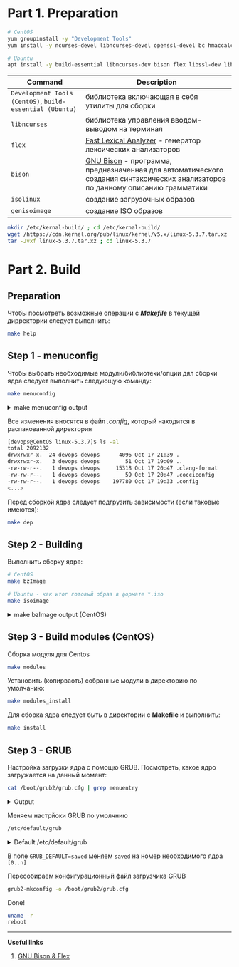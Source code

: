 Part 1. Preparation
===
```bash
# CentOS
yum groupinstall -y "Development Tools"
yum install -y ncurses-devel libncurses-devel openssl-devel bc hmaccalc zlib0devel binutils-devel elfutils-libelf-devel

# Ubuntu
apt install -y build-essential libncurses-dev bison flex libssl-dev libelf-dev isolinux genisoimage
```

| Command | Description |
| --- | --- |
|`Development Tools (CentOS)`, `build-essential (Ubuntu)`|библиотека включающая в себя утилиты для сборки|
|`libncurses`|библиотека управления вводом-выводом на терминал|
|`flex`|[Fast Lexical Analyzer](https://habr.com/post/99162/) - генератор лексических анализаторов |
|`bison`|[GNU Bison](https://habr.com/post/99366/)  - программа, предназначенная для автоматического создания синтаксических анализаторов по данному описанию грамматики|
|`isolinux`|создание загрузочных образов|
|`genisoimage`|создание ISO образов|

```bash
mkdir /etc/kernal-build/ ; cd /etc/kernal-build/
wget /https://cdn.kernel.org/pub/linux/kernel/v5.x/linux-5.3.7.tar.xz
tar -Jvxf linux-5.3.7.tar.xz ; cd linux-5.3.7
```

Part 2. Build
===
Preparation
---
Чтобы посмотреть возможные операции с ***Makefile*** в текущей дирректории следует выполнить:

```bash
make help
```

Step 1 - menuconfig
---

Чтобы выбрать необходимые модули/библиотеки/опции дял сборки ядра следует выполнить следующую команду:

```bash
make menuconfig
```

<details>
    <summary>make menuconfig output</summary>
    

    .config - Linux/x86 5.3.7 Kernel Configuration
    ────────────────────────────────────────────────────────────────────────────────────────────
    ┌──────────────────────── Linux/x86 5.3.7 Kernel Configuration ─────────────────────────┐
    │  Arrow keys navigate the menu.  <Enter> selects submenus ---> (or empty submenus      │
    │  ----).  Highlighted letters are hotkeys.  Pressing <Y> includes, <N> excludes, <M>   │
    │  modularizes features.  Press <Esc><Esc> to exit, <?> for Help, </> for Search.       │
    │  Legend: [*] built-in  [ ] excluded  <M> module  < > module capable                   │
    │ ┌───────────────────────────────────────────────────────────────────────────────────┐ │
    │ │          *** Compiler: gcc (GCC) 4.8.5 20150623 (Red Hat 4.8.5-39) ***            │ │
    │ │          General setup  --->                                                      │ │
    │ │      [*] 64-bit kernel                                                            │ │
    │ │          Processor type and features  --->                                        │ │
    │ │          Power management and ACPI options  --->                                  │ │
    │ │          Bus options (PCI etc.)  --->                                             │ │
    │ │          Binary Emulations  --->                                                  │ │
    │ │          Firmware Drivers  --->                                                   │ │
    │ │      [*] Virtualization  --->                                                     │ │
    │ │          General architecture-dependent options  --->                             │ │
    │ │      [*] Enable loadable module support  --->                                     │ │
    │ │      -*- Enable the block layer  --->                                             │ │
    │ │          IO Schedulers  --->                                                      │ │
    │ │          Executable file formats  --->                                            │ │
    │ │          Memory Management options  --->                                          │ │
    │ │      [*] Networking support  --->                                                 │ │
    │ │          Device Drivers  --->                                                     │ │
    │ │          File systems  --->                                                       │ │
    │ │          Security options  --->                                                   │ │
    │ │      -*- Cryptographic API  --->                                                  │ │
    │ │          Library routines  --->                                                   │ │
    │ │          Kernel hacking  --->                                                     │ │
    │ │                                                                                   │ │
    │ └───────────────────────────────────────────────────────────────────────────────────┘ │
    ├───────────────────────────────────────────────────────────────────────────────────────┤
    │               <Select>    < Exit >    < Help >    < Save >    < Load >                │
    └───────────────────────────────────────────────────────────────────────────────────────┘
  </details> 

Все изменения вносятся в файл _.config_, который находится в распакованной директория

```bash
[devops@CentOS linux-5.3.7]$ ls -al
total 2092132
drwxrwxr-x.  24 devops devops      4096 Oct 17 21:39 .
drwxrwxr-x.   3 devops devops        51 Oct 17 19:09 ..
-rw-rw-r--.   1 devops devops     15318 Oct 17 20:47 .clang-format
-rw-rw-r--.   1 devops devops        59 Oct 17 20:47 .cocciconfig
-rw-rw-r--.   1 devops devops    197780 Oct 17 19:33 .config
<...>
```

Перед сборкой ядра следует подгрузить зависимости (если таковые имеются):
```bash
make dep
```

Step 2 - Building
---

Выполнить сборку ядра:
```bash
# CentOS
make bzImage

# Ubuntu - как итог готовый образ в формате *.iso 
make isoimage
```
<details>
    <summary>make bzImage output (CentOS)</summary>

```bash
  <...>
  CC      arch/x86/boot/video-vesa.o
  CC      arch/x86/boot/video-bios.o
  LD      arch/x86/boot/setup.elf
  OBJCOPY arch/x86/boot/setup.bin
  OBJCOPY arch/x86/boot/vmlinux.bin
  HOSTCC  arch/x86/boot/tools/build
  BUILD   arch/x86/boot/bzImage
Setup is 17388 bytes (padded to 17408 bytes).
System is 8113 kB
CRC 960f1e74
Kernel: arch/x86/boot/bzImage is ready  (#1)
```
</details>

Step 3 - Build modules (CentOS)
---

Сборка модуля для Centos
```bash
make modules
```

Установить (копирваоть) собранные модули в директорию по умолчанию:
```bash
make modules_install
```
Для сборка ядра следует быть в директории с **Makefile** и выполнить:
```bash
make install
```
Step 3 - GRUB
---
Настройка загрузки ядра с помощю GRUB. Посмотреть, какое ядро загружается на данный момент:
```bash
cat /boot/grub2/grub.cfg | grep menuentry
```

<details>
    <summary>Output</summary>

```bash
if [ x"${feature_menuentry_id}" = xy ]; then
  menuentry_id_option="--id"
  menuentry_id_option=""
export menuentry_id_option
menuentry 'CentOS Linux (3.10.0-1062.1.2.el7.x86_64) 7 (Core)' --class centos --class gnu-linux --class gnu --class os --unrestricted $menuentry_id_option 'gnulinux-3.10.0-957.12.2.el7.x86_64-advanced-8ac075e3-1124-4bb6-bef7-a6811bf8b870' {
menuentry 'CentOS Linux (3.10.0-957.12.2.el7.x86_64) 7 (Core)' --class centos --class gnu-linux --class gnu --class os --unrestricted $menuentry_id_option 'gnulinux-3.10.0-957.12.2.el7.x86_64-advanced-8ac075e3-1124-4bb6-bef7-a6811bf8b870' {
```
</details>

Меняем настрйоки GRUB по умолчнию

```bash
/etc/default/grub
```

<details>
    <summary>Default /etc/default/grub</summary>

```bash
GRUB_TIMEOUT=1
GRUB_DISTRIBUTOR="$(sed 's, release .*$,,g' /etc/system-release)"
GRUB_DEFAULT=saved
GRUB_DISABLE_SUBMENU=true
GRUB_TERMINAL_OUTPUT="console"
GRUB_CMDLINE_LINUX="no_timer_check console=tty0 console=ttyS0,115200n8 net.ifnames=0 biosdevname=0 elevator=noop crashkernel=auto"
GRUB_DISABLE_RECOVERY="true"
```
</details>

В поле `GRUB_DEFAULT=saved` меняем `saved` на номер необходимого ядра `[0..n]`

Пересобираем конфигурационный файл загрузчика GRUB
```bash
grub2-mkconfig -o /boot/grub2/grub.cfg
```
Done!
```bash
uname -r
reboot
```

---
**Useful links**
  1. [GNU Bison & Flex](https://habr.com/en/post/141756/)